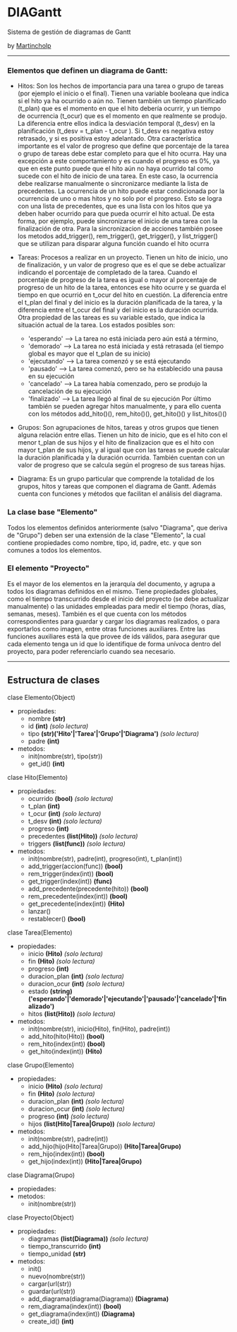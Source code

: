 # DIAGantt
Sistema de gestión de diagramas de Gantt  

by [Martincholp](martincholp@hotmail.com)

* * *

### Elementos que definen un diagrama de Gantt: ###

- Hitos:
Son los hechos de importancia para una tarea o grupo de tareas (por ejemplo el inicio o el final).
Tienen una variable booleana que indica si el hito ya ha ocurrido o aún no.
Tienen también un tiempo planificado (t_plan) que es el momento en que el hito debería ocurrir, y un tiempo de ocurrencia (t_ocur) que es el momento en que realmente se produjo. La diferencia entre ellos indica la desviación temporal (t_desv) en la planificación (t_desv = t_plan - t_ocur ). Si t_desv es negativa estoy retrasado, y si es positiva estoy adelantado.
Otra característica importante es el valor de progreso que define que porcentaje de la tarea o grupo de tareas debe estar completo para que el hito ocurra. Hay una excepción a este comportamiento y es cuando el progreso es 0%, ya que en este punto puede que el hito aún no haya ocurrido tal como sucede con el hito de inicio de una tarea. En este caso, la ocurrencia debe realizarse manualmente o sincronizarce mediante la lista de precedentes.
La ocurrencia de un hito puede estar condicionada por la ocurrencia de uno o mas hitos y no solo por el progreso. Esto se logra con una lista de precedentes, que es una lista con los hitos que ya deben haber ocurrido para que pueda ocurrir el hito actual. De esta forma, por ejemplo, puede sincronizarse el inicio de una tarea con la finalización de otra. Para la sincronizacion de acciones también posee los metodos add_trigger(), rem_trigger(), get_trigger(), y list_trigger() que se utilizan para disparar alguna función cuando el hito ocurra

- Tareas:
Procesos a realizar en un proyecto. Tienen un hito de inicio, uno de finalización, y un valor de progreso que es el que se debe actualizar indicando el porcentaje de completado de la tarea. Cuando el porcentaje de progreso de la tarea es igual o mayor al porcentaje de progreso de un hito de la tarea, entonces ese hito ocurre y se guarda el tiempo en que ocurrió en t_ocur del hito en cuestión. La diferencia entre el t_plan del final y del inicio es la duración planificada de la tarea, y la diferencia entre el t_ocur del final y del inicio es la duración ocurrida.
Otra propiedad de las tareas es su variable estado, que indica la situación actual de la tarea. Los estados posibles son:
  * 'esperando'  --> La tarea no está iniciada pero aún está a término, 
  * 'demorado'   --> La tarea no está iniciada y está retrasada (el tiempo global es mayor que el t_plan de su inicio)
  * 'ejecutando' --> La tarea comenzó y se está ejecutando
  * 'pausado'    --> La tarea comenzó, pero se ha establecido una pausa en su ejecución
  * 'cancelado'  --> La tarea había comenzado, pero se produjo la cancelación de su ejecución
  * 'finalizado' --> La tarea llegó al final de su ejecución
Por último también se pueden agregar hitos manualmente, y para ello cuenta con los métodos add_hito()(), rem_hito()(), get_hito()() y list_hitos()()

- Grupos:
Son agrupaciones de hitos, tareas y otros grupos que tienen alguna relación entre ellas. Tienen un hito de inicio, que es el hito con el menor t_plan de sus hijos y el hito de finalizacion que es el hito con mayor t_plan de sus hijos, y al igual que con las tareas se puede calcular la duración planificada y la duración ocurrida.
También cuentan con un valor de progreso que se calcula según el progreso de sus tareas hijas. 

- Diagrama:
Es un grupo particular que comprende la totalidad de los grupos, hitos y tareas que componen el diagrama de Gantt. Además cuenta con funciones y métodos que facilitan el análisis del diagrama.

### La clase base "Elemento" ###

Todos los elementos definidos anteriormente (salvo "Diagrama", que deriva de "Grupo") deben ser una extensión de la clase "Elemento", la cual contiene propiedades como nombre, tipo, id, padre, etc. y que son comunes a todos los elementos.

### El elemento "Proyecto" ###

Es el mayor de los elementos en la jerarquía del documento, y agrupa a todos los diagramas definidos en el mismo. Tiene propiedades globales, como el tiempo transcurrido desde el inicio del proyecto (se debe actualizar manualmente) o las unidades empleadas para medir el tiempo (horas, días, semanas, meses). También es el que cuenta con los métodos correspondientes para guardar y cargar los diagramas realizados, o para exportarlos como imagen, entre otras funciones auxiliares. Entre las funciones auxiliares está la que provee de ids válidos, para asegurar que cada elemento tenga un id que lo identifique de forma unívoca dentro del proyecto, para poder referenciarlo cuando sea necesario.

* * *

## Estructura de clases ##

clase Elemento(Object)
* propiedades:
    + nombre **(str)**
    + id     **(int)** *(solo lectura)*
    + tipo   **(str)('Hito'|'Tarea'|'Grupo'|'Diagrama')** *(solo lectura)*
    + padre  **(int)**
* metodos:
    + init(nombre(str), tipo(str))
    + get_id() **(int)**

clase Hito(Elemento)
* propiedades:
    + ocurrido     **(bool)** *(solo lectura)*
    + t_plan       **(int)**
    + t_ocur       **(int)** *(solo lectura)*
    + t_desv       **(int)** *(solo lectura)*
    + progreso     **(int)**
    + precedentes  **(list(Hito))** *(solo lectura)*
    + triggers     **(list(func))** *(solo lectura)*
* metodos:
    + init(nombre(str), padre(int), progreso(int), t_plan(int))
    + add_trigger(accion(func))          **(bool)**
    + rem_trigger(index(int))            **(bool)**
    + get_trigger(index(int))            **(func)**
    + add_precedente(precedente(hito))   **(bool)**
    + rem_precedente(index(int))         **(bool)**
    + get_precedente(index(int))         **(Hito)**
    + lanzar()
    + restablecer()                      **(bool)**

clase Tarea(Elemento)
* propiedades:
    + inicio         **(Hito)** *(solo lectura)*
    + fin            **(Hito)** *(solo lectura)*
    + progreso       **(int)**
    + duracion_plan  **(int)** *(solo lectura)*
    + duracion_ocur  **(int)** *(solo lectura)*
    + estado         **(string)('esperando'|'demorado'|'ejecutando'|'pausado'|'cancelado'|'finalizado')**
    + hitos          **(list(Hito))** *(solo lectura)*
* metodos:
    + init(nombre(str), inicio(Hito), fin(Hito), padre(int))
    + add_hito(hito(Hito))   **(bool)**
    + rem_hito(index(int))   **(bool)**
    + get_hito(index(int))   **(Hito)**

clase Grupo(Elemento)
* propiedades:
    + inicio         **(Hito)** *(solo lectura)*
    + fin            **(Hito)** *(solo lectura)*
    + duracion_plan  **(int)** *(solo lectura)*
    + duracion_ocur  **(int)** *(solo lectura)*
    + progreso       **(int)** *(solo lectura)*
    + hijos          **(list(Hito|Tarea|Grupo))**  *(solo lectura)*
* metodos:
    + init(nombre(str), padre(int))
    + add_hijo(hijo(Hito|Tarea|Grupo))   **(Hito|Tarea|Grupo)**
    + rem_hijo(index(int))               **(bool)**
    + get_hijo(index(int))               **(Hito|Tarea|Grupo)**

clase Diagrama(Grupo)
* propiedades:
* metodos:
    + init(nombre(str))

clase Proyecto(Object)
* propiedades:
    + diagramas             **(list(Diagrama))** *(solo lectura)*
    + tiempo_transcurrido   **(int)**
    + tiempo_unidad         **(str)**
* metodos:
    + init()
    + nuevo(nombre(str))
    + cargar(url(str))
    + guardar(url(str))
    + add_diagrama(diagrama(Diagrama))   **(Diagrama)**
    + rem_diagrama(index(int))           **(bool)**
    + get_diagrama(index(int))           **(Diagrama)**
    + create_id()                        **(int)**